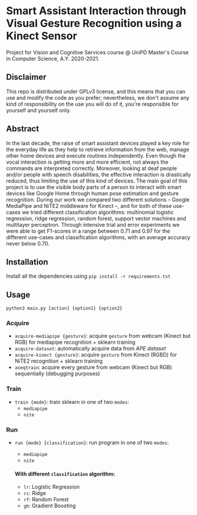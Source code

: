 # Smart Assistant Interaction through Visual Gesture Recognition using a Kinect Sensor

Project for Vision and Cognitive Services course @ UniPD
Master's Course in Computer Science, A.Y. 2020-2021.

## Disclaimer

This repo is distributed under GPLv3 license, and this means that you can use and modify the code as you prefer; nevertheless, we don't assume any kind of responsibility on the use you will do of it, you're responsible for yourself and yourself only.

## Abstract

In the last decade, the raise of smart assistant devices played a key role for the everyday life as they help to retrieve information from the web, manage other home devices and execute routines independently. 
Even though the vocal interaction is getting more and more efficient, not always the commands are interpreted correctly.
Moreover, looking at deaf people and/or people with speech disabilities, the effective interaction is drastically reduced, thus limiting the use of this kind of devices.
The main goal of this project is to use the visible body parts of a person to interact with smart devices like Google Home through human pose estimation and gesture recognition.
During our work we compared two different solutions – Google MediaPipe and NiTE2 middleware for Kinect –, and for both of these use-cases we tried different classification algorithms: multinomial logistic regression, ridge regression, random forest, support vector machines and multilayer perceptron.
Through intensive trial and error experiments we were able to get F1-scores in a range between 0.71 and 0.97 for the different use-cases and classification algorithms, with an average accuracy never below 0.70.

## Installation

Install all the dependencies using `pip install -r requirements.txt`

## Usage

`python3 main.py [action] {option1} {option2}`

### Acquire

- `acquire-mediapipe {gesture}`: acquire `gesture` from webcam (Kinect but RGB) for mediapipe recognition + sklearn training
- `acquire-dataset`: automatically acquire data from *APE dataset*
- `acquire-kinect {gesture}`: acquire `gesture` from Kinect (RGBD) for NiTE2 recognition + sklearn training
- `aseqtrain`: acquire every gesture from webcam (Kinect but RGB) sequentially (debugging purposes)

### Train

- `train {mode}`: train sklearn in one of two `modes`:
    -   `mediapipe`
    -   `nite`

### Run

- `run {mode} {classification}`: run program in one of two `modes`:
    -   `mediapipe`
    -   `nite`

    #### With different `classification` algorithm:
    - `lr`: Logistic Regression
    - `rc`: Ridge
    - `rf`: Random Forest
    - `gb`: Gradient Boosting
